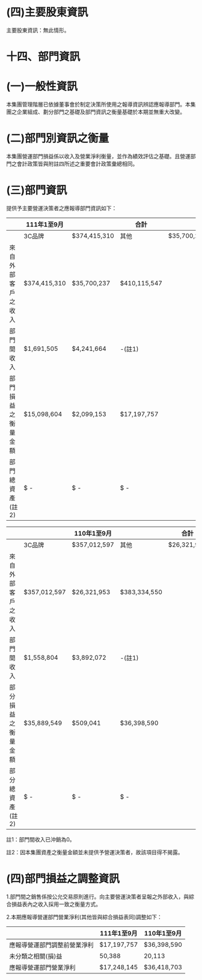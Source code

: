 # (四)主要股東資訊

主要股東資訊：無此情形。

# 十四、部門資訊

# (一)一般性資訊

本集團管理階層已依據董事會於制定決策所使用之報導資訊辨認應報導部門。本集團之企業組成、劃分部門之基礎及部門資訊之衡量基礎於本期並無重大改變。

# (二)部門別資訊之衡量

本集團營運部門損益係以收入及營業淨利衡量，並作為績效評估之基礎。且營運部門之會計政策皆與附註四所述之重要會計政策彙總相同。

# (三)部門資訊

提供予主要營運決策者之應報導部門資訊如下：

| |111年1至9月| |合計| | |
|---|---|---|---|---|---|
| |3C品牌|$374,415,310|其他|$35,700,237|$410,115,547|
|來自外部客戶之收入|$374,415,310|$35,700,237|$410,115,547| | |
|部門間收入|$1,691,505|$4,241,664|-(註1)| | |
|部門損益之衡量金額|$15,098,604|$2,099,153|$17,197,757| | |
|部門總資產(註2)|$ -|$ -|$ -| | |

| | |110年1至9月| |合計| |
|---|---|---|---|---|---|
| |3C品牌|$357,012,597|其他|$26,321,953|$383,334,550|
|來自外部客戶之收入|$357,012,597|$26,321,953|$383,334,550| | |
|部門間收入|$1,558,804|$3,892,072|-(註1)| | |
|部分損益之衡量金額|$35,889,549|$509,041|$36,398,590| | |
|部分總資產(註2)|$ -|$ -|$ -| | |

註1：部門間收入已沖銷為0。

註2：因本集團資產之衡量金額並未提供予營運決策者，故該項目得不揭露。

# (四)部門損益之調整資訊

1.部門間之銷售係按公允交易原則進行。向主要營運決策者呈報之外部收入，與綜合損益表內之收入採用一致之衡量方式。

2.本期應報導營運部門營業淨利(其他皆與綜合損益表同)調整如下：

| |111年1至9月|110年1至9月|
|---|---|---|
|應報導營運部門調整前營業淨利|$17,197,757|$36,398,590|
|未分類之相關(損)益|50,388|20,113|
|應報導營運部門營業淨利|$17,248,145|$36,418,703|